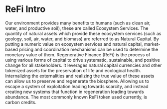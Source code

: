 # ReFi Intro

Our environment provides many benefits to humans (such as clean air, water, and productive soil), these are called Ecosystem Services. The quantity of natural assets which provide these ecosystem services (such as geology, soil, air, water, and biomass) are referred to as Natural Capital. By putting a numeric value on ecosystem services and natural capital, market-based pricing and coordination mechanisms can be used to determine the monetary value of them. Regenerative Finance (ReFi) is the process of using various forms of capital to drive systematic, sustainable, and positive change for all stakeholders. It leverages natural capital currencies and other tokenized assets for the preservation of life and ecological health. Internalizing the externalities and realizing the true value of these assets can allow us to preserve and regenerate the biosphere. Allowing us to escape a system of exploitation leading towards scarcity, and instead creating new systems that function in regeneration leading towards abundance. The most commonly known ReFi token used currently, is carbon credits.
